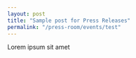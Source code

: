 ```yaml
---
layout: post
title: "Sample post for Press Releases"
permalink: "/press-room/events/test"
---
```

Lorem ipsum sit amet
